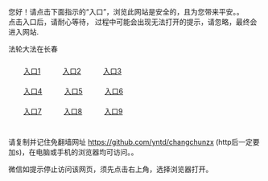 您好！请点击下面指示的“入口”，浏览此网站是安全的，且为您带来平安。。 <br/>
点击入口后，请耐心等待， 过程中可能会出现无法打开的提示，请忽略，最终会进入网站. </br>

法轮大法在长春<br/>
<div style="padding:10px"><a style="margin:20px" target="_blank" href="https://d1nfvgibytbjqr.cloudfront.net/2Qpsp?agsarghb" id="ccLink1" rel="nofollow">入口1</a> <a target="_blank" style="margin:20px" href="https://d3nwvm8q7t47x0.cloudfront.net/2Qpsp?aupnqcgw" id="ccLink2" rel="nofollow">入口2</a> <a style="margin:20px" target="_blank" href="https://d3u7yzck51d7i6.cloudfront.net/2Qpsp?davnlhi" id="ccLink3" rel="nofollow">入口3</a></div>

<div style="padding:10px" ><a style="margin:20px" target="_blank" href="https://d1nfvgibytbjqr.cloudfront.net/2Qpsp?agsarghb" id="ccLink4" rel="nofollow">入口4</a> <a style="margin:20px" href="https://d3nwvm8q7t47x0.cloudfront.net/2Qpsp?aupnqcgw" target="_blank" id="ccLink5" rel="nofollow">入口5</a> <a style="margin:20px" href="https://d3u7yzck51d7i6.cloudfront.net/2Qpsp?davnlhi" target="_blank" id="ccLink6" rel="nofollow">入口6</a></div>

<div style="padding:10px"><a style="margin:20px" target="_blank" href="https://d1nfvgibytbjqr.cloudfront.net/2Qpsp?agsarghb" id="ccLink7" rel="nofollow">入口7</a> <a style="margin:20px" href="https://d3nwvm8q7t47x0.cloudfront.net/2Qpsp?aupnqcgw" target="_blank" id="ccLink8" rel="nofollow">入口8</a> <a style="margin:20px" target="_blank" href="https://d3u7yzck51d7i6.cloudfront.net/2Qpsp?davnlhi" id="ccLink9" rel="nofollow">入口9</a></div>

<br/>



请复制并记住免翻墙网址 https://github.com/yntd/changchunzx (http后一定要加s)，在电脑或手机的浏览器均可访问。。<br/>

微信如提示停止访问该网页，须先点击右上角，选择浏览器打开。
